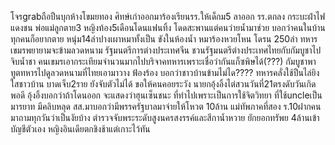 โจรgrabถือปืนบุกห้างโขมยทอง
ศิทษ์เก่าออกมาร้องเรียนรร.ให้เด็กม5 ลาออก รร.ตกลง
กระบะฝ่าไฟแดงชน พ่อแม่ลูกตาย3
หญิงท้อง5เดือนโดนแฟนทิ้ง โดดสะพานแต่คนว่ายน้ำมาช่วย
บอกว่าคนในบ้านทุกคนก็อยากตาย
หนุ่ม14ลำปางเผาหมาทั้งเป็น ขังในห้องน้ำ หมาร้องหวยโหน
โดรน 250ลำ 
ทหารเขมรพยายามจะข้ามลวดหนาม
รัฐมนตรีการต่างประเทศจีน ชวนรัฐมนตรีต่างประเทศไทยกับกัมบูชาไปจิบน้ำชา
คนเขมรเอากระเทียมจำนวนมากไปบริจาคทหารเพราะเชื่อว่ากันแก็ซพิษได้(???)
กัมบูชาพาทูตทหารไปดูลวดหนามที่ไทยเอามาวาง
ฟ้องร้อง บอกว่าชาวบ้านข้ามไม่ได????
ทหารคลั่งใช้ปืนไล่ยิงใสชาวบ้าน บาดเจ็บ2ราย
ยังจับตัวไม่ได้ ขอให้คนคอยระวัง
นายกอุ้งอิ้งไต่สวนวันที่21ตรงดับวันเกิดพอดี
อุ้งอิ้งบอกว่าถ้าโดนออก จะแสดงว่าฮุนเซ็นชนะ
ที่ทำไปเพราะเป็นการใช้จิตวิทยา ที่ใช้uncleเป็นมารยาท
มีคลิบหลุด สส.มาบอกว่ามีพรรครัฐบาลมาจ่ายให้โหวต 10ล้าน
แม่ทัพภาคที่สอง ร.10ฝากคนมาถามทุกวันว่าเป็นงัยบ้าง
ตำรวจจับพระระดับสูงนครสงรรค์และสีกาน้ำหวาย ยักยอกทรัพย 4ล้านเข้าบัญชีตัวเอง
หญิงอินเดียตกชิงช้าแต่เกาะไว้ทัน